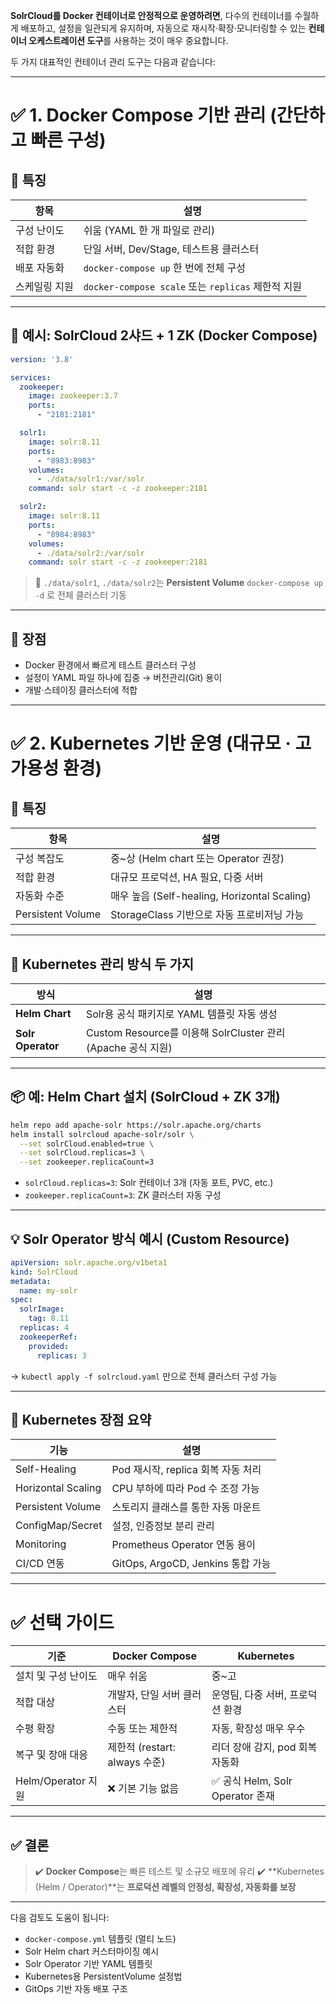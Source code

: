 **SolrCloud를 Docker 컨테이너로 안정적으로 운영하려면**,
다수의 컨테이너를 수월하게 배포하고, 설정을 일관되게 유지하며, 자동으로 재시작·확장·모니터링할 수 있는 **컨테이너 오케스트레이션 도구**를 사용하는 것이 매우 중요합니다.

두 가지 대표적인 컨테이너 관리 도구는 다음과 같습니다:

---

# ✅ 1. Docker Compose 기반 관리 (간단하고 빠른 구성)

## 📌 특징

| 항목      | 설명                                          |
| ------- | ------------------------------------------- |
| 구성 난이도  | 쉬움 (YAML 한 개 파일로 관리)                        |
| 적합 환경   | 단일 서버, Dev/Stage, 테스트용 클러스터                 |
| 배포 자동화  | `docker-compose up` 한 번에 전체 구성              |
| 스케일링 지원 | `docker-compose scale` 또는 `replicas` 제한적 지원 |

---

## 🧱 예시: SolrCloud 2샤드 + 1 ZK (Docker Compose)

```yaml
version: '3.8'

services:
  zookeeper:
    image: zookeeper:3.7
    ports:
      - "2181:2181"

  solr1:
    image: solr:8.11
    ports:
      - "8983:8983"
    volumes:
      - ./data/solr1:/var/solr
    command: solr start -c -z zookeeper:2181

  solr2:
    image: solr:8.11
    ports:
      - "8984:8983"
    volumes:
      - ./data/solr2:/var/solr
    command: solr start -c -z zookeeper:2181
```

> 📂 `./data/solr1`, `./data/solr2`는 **Persistent Volume**
> `docker-compose up -d` 로 전체 클러스터 기동

---

## 🚀 장점

* Docker 환경에서 빠르게 테스트 클러스터 구성
* 설정이 YAML 파일 하나에 집중 → 버전관리(Git) 용이
* 개발·스테이징 클러스터에 적합

---

# ✅ 2. Kubernetes 기반 운영 (대규모 · 고가용성 환경)

## 📌 특징

| 항목                | 설명                                       |
| ----------------- | ---------------------------------------- |
| 구성 복잡도            | 중\~상 (Helm chart 또는 Operator 권장)         |
| 적합 환경             | 대규모 프로덕션, HA 필요, 다중 서버                   |
| 자동화 수준            | 매우 높음 (Self-healing, Horizontal Scaling) |
| Persistent Volume | StorageClass 기반으로 자동 프로비저닝 가능            |

---

## 🧠 Kubernetes 관리 방식 두 가지

| 방식                | 설명                                                 |
| ----------------- | -------------------------------------------------- |
| **Helm Chart**    | Solr용 공식 패키지로 YAML 템플릿 자동 생성                       |
| **Solr Operator** | Custom Resource를 이용해 SolrCluster 관리 (Apache 공식 지원) |

---

## 📦 예: Helm Chart 설치 (SolrCloud + ZK 3개)

```bash
helm repo add apache-solr https://solr.apache.org/charts
helm install solrcloud apache-solr/solr \
  --set solrCloud.enabled=true \
  --set solrCloud.replicas=3 \
  --set zookeeper.replicaCount=3
```

* `solrCloud.replicas=3`: Solr 컨테이너 3개 (자동 포트, PVC, etc.)
* `zookeeper.replicaCount=3`: ZK 클러스터 자동 구성

---

## 💡 Solr Operator 방식 예시 (Custom Resource)

```yaml
apiVersion: solr.apache.org/v1beta1
kind: SolrCloud
metadata:
  name: my-solr
spec:
  solrImage:
    tag: 8.11
  replicas: 4
  zookeeperRef:
    provided:
      replicas: 3
```

→ `kubectl apply -f solrcloud.yaml` 만으로 전체 클러스터 구성 가능

---

## 🚀 Kubernetes 장점 요약

| 기능                 | 설명                            |
| ------------------ | ----------------------------- |
| Self-Healing       | Pod 재시작, replica 회복 자동 처리     |
| Horizontal Scaling | CPU 부하에 따라 Pod 수 조정 가능        |
| Persistent Volume  | 스토리지 클래스를 통한 자동 마운트           |
| ConfigMap/Secret   | 설정, 인증정보 분리 관리                |
| Monitoring         | Prometheus Operator 연동 용이     |
| CI/CD 연동           | GitOps, ArgoCD, Jenkins 통합 가능 |

---

# ✅ 선택 가이드

| 기준               | Docker Compose           | Kubernetes                  |
| ---------------- | ------------------------ | --------------------------- |
| 설치 및 구성 난이도      | 매우 쉬움                    | 중\~고                        |
| 적합 대상            | 개발자, 단일 서버 클러스터          | 운영팀, 다중 서버, 프로덕션 환경         |
| 수평 확장            | 수동 또는 제한적                | 자동, 확장성 매우 우수               |
| 복구 및 장애 대응       | 제한적 (restart: always 수준) | 리더 장애 감지, pod 회복 자동화        |
| Helm/Operator 지원 | ❌ 기본 기능 없음               | ✅ 공식 Helm, Solr Operator 존재 |

---

## ✅ 결론

> ✔️ **Docker Compose**는 빠른 테스트 및 소규모 배포에 유리
> ✔️ \*\*Kubernetes (Helm / Operator)\*\*는 **프로덕션 레벨의 안정성, 확장성, 자동화를 보장**

---

다음 검토도 도움이 됩니다:

* `docker-compose.yml` 템플릿 (멀티 노드)
* Solr Helm chart 커스터마이징 예시
* Solr Operator 기반 YAML 템플릿
* Kubernetes용 PersistentVolume 설정법
* GitOps 기반 자동 배포 구조
